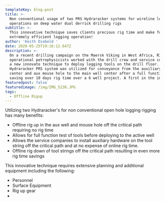 ```yaml
---
templateKey: blog-post
title: >-
  Non conventional usage of two PRS Hydraracker systems for wireline logging
  operations on deep water dual derrick drilling rigs
subtitle: >-
  This innovative technique saves clients precious rig time and make for an
  extremely efficient logging operation!
author: 'Keith Diebold '
date: 2020-05-25T19:16:12.647Z
description: >-
  On a recent drilling campaign on the Maersk Viking in West Africa, RIGPRO
  operational petrophysicists worked with the drill crew and service company on
  a new innovate technique to deploy logging tools on the drill floor. Two
  Hydraracker PRS system was utilized for conveyance from the auxiliary well
  center and aux mouse hole to the main well center after a full function check
  saving over 10 days rig time over a 6 well project. A first in the industry!  
featuredpost: false
featuredimage: /img/IMG_5238.JPG
tags:
  - Offline Rigup
---
```

Utilizing two Hydraracker's for non conventional open hole logging rigging has many benefits:

* Offline rig up in the aux well and mouse hole off the critical path requiring no rig time
* Allows for full function test of tools before deploying to the active well 
* Allows the service companies to install auxiliary hardware on the tool string off the critical path and at no expense of online rig time.
* Offline rig down of tool strings off the critical path resulting in even more rig time savings

This innovative technique requires extensive planning and additional equipment including the following:

* Personnel
* Surface Equipment
* Rig up gear 
*
